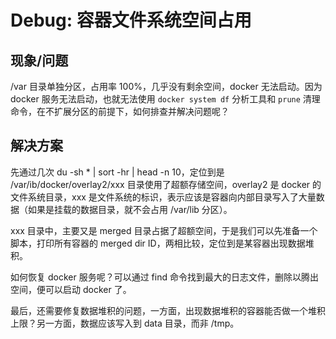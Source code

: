 # Debug: 容器文件系统空间占用

## 现象/问题

/var 目录单独分区，占用率 100%，几乎没有剩余空间，docker 无法启动。因为 docker 服务无法启动，也就无法使用 `docker system df` 分析工具和 `prune` 清理命令，在不扩展分区的前提下，如何排查并解决问题呢？

## 解决方案

先通过几次 du -sh * | sort -hr | head -n 10，定位到是 /var/ib/docker/overlay2/xxx 目录使用了超额存储空间，overlay2 是 docker 的文件系统目录，xxx 是文件系统的标识，表示应该是容器向内部目录写入了大量数据（如果是挂载的数据目录，就不会占用 /var/lib 分区）。

xxx 目录中，主要又是 merged 目录占据了超额空间，于是我们可以先准备一个脚本，打印所有容器的 merged dir ID，两相比较，定位到是某容器出现数据堆积。

如何恢复 docker 服务呢？可以通过 find 命令找到最大的日志文件，删除以腾出空间，便可以启动 docker 了。

最后，还需要修复数据堆积的问题，一方面，出现数据堆积的容器能否做一个堆积上限？另一方面，数据应该写入到 data 目录，而非 /tmp。
